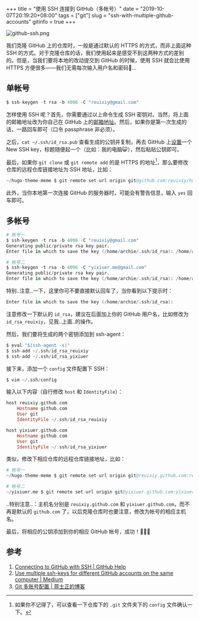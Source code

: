 +++
title = "使用 SSH 连接到 GitHub（多帐号）"
date = "2019-10-07T20:19:20+08:00"
tags = ["git"]
slug = "ssh-with-multiple-github-accounts"
gitinfo = true
+++

![github-ssh.png](/images/github-ssh.png "通过 SSH 克隆仓库")

我们克隆 GitHub 上的仓库时，一般是通过默认的 HTTPS 的方式，而非上面这种 SSH 的方式。对于克隆仓库的话，我们使用起来是感受不到这两种方式的差别的。但是，当我们要将本地的改动提交到 GitHub 的时候，使用 SSH 就会比使用 HTTPS 方便很多——我们无需每次输入用户名和密码🐶...

## 单帐号

```s
$ ssh-keygen -t rsa -b 4096 -C "reuixiy@gmail.com"
```

怎样使用 SSH 呢？首先，你需要通过以上命令生成 SSH 密钥对。当然，将上面的邮箱地址改为你自己在 GitHub 上的[邮箱地址](https://github.com/settings/emails)。然后，如果你是第一次生成的话，一路回车即可（口令 passphrase 非必须）。

之后，`cat ~/.ssh/id_rsa.pub` 查看生成的公钥并复制，再去 GitHub 上[设置](https://github.com/settings/keys)一个 New SSH key，标题随便起一个（比如：我的电脑😺），然后粘贴公钥即可。

最后，如果你 `git clone` 或 `git remote add` 的是 HTTPS 的地址[^1]，那么要修改仓库的远程仓库链接地址为 SSH 地址，比如：

```s
~/hugo-theme-meme $ git remote set-url origin git@github.com:reuixiy/hugo-theme-meme.git
```

此外，当你本地第一次连接 GitHub 的服务器时，可能会有警告信息，输入 `yes` 回车即可。

## 多帐号

```s
# 帐号一
$ ssh-keygen -t rsa -b 4096 -C "reuixiy@gmail.com"
Generating public/private rsa key pair.
Enter file in which to save the key (/home/archie/.ssh/id_rsa): /home/archie/.ssh/id_rsa_reuixiy

# 帐号二
$ ssh-keygen -t rsa -b 4096 -C "yixiuer.me@gmail.com"
Generating public/private rsa key pair.
Enter file in which to save the key (/home/archie/.ssh/id_rsa): /home/archie/.ssh/id_rsa_yixiuer
```

特别..注意..一下，这里你可不要直接默认回车了，当你看到以下提示时：

```s
Enter file in which to save the key (/home/archie/.ssh/id_rsa): 
```

注意修改一下默认的 `id_rsa`，建议在后面加上你的 GitHub 用户名，比如修改为 `id_rsa_reuixiy`，见我..上面..的操作。

 

然后，我们要将生成的两个密钥添加到 ssh-agent：

```s
$ eval "$(ssh-agent -s)"
$ ssh-add ~/.ssh/id_rsa_reuixiy
$ ssh-add ~/.ssh/id_rsa_yixiuer
```

接下来，添加一个 `config` 文件配置下 SSH：

```s
$ vim ~/.ssh/config
```

输入以下内容（自行修改 `host` 和 `IdentityFile`）：

```haskell
host reuixiy.github.com
    Hostname github.com
    User git
    IdentityFile ~/.ssh/id_rsa_reuixiy

host yixiuer.github.com
    Hostname github.com
    User git
    IdentityFile ~/.ssh/id_rsa_yixiuer
```

 

类似，修改下相应仓库的远程仓库链接地址，比如：

```s
# 帐号一
~/hugo-theme-meme $ git remote set-url origin git@reuixiy.github.com:reuixiy/hugo-theme-meme.git

# 帐号二
~/yixiuer.me $ git remote set-url origin git@yixiuer.github.com:yixiuer/yixiuer.me.git
```

..特别注意..：主机名分别是 `reuixiy.github.com` 和 `yixiuer.github.com`，而不再是默认的 `github.com` 了，以后克隆仓库时也要注意，修改为帐号的相应主机名。

最后，将相应的公钥添加到你的相应 GitHub 帐号，成功！🎉🎉🍻

## 参考

1. [Connecting to GitHub with SSH | GitHub Help](https://help.github.com/en/articles/connecting-to-github-with-ssh)
2. [Use multiple ssh-keys for different GitHub accounts on the same computer | Medium](https://medium.com/@xiaolishen/use-multiple-ssh-keys-for-different-github-accounts-on-the-same-computer-7d7103ca8693)
3. [Git 多账号配置 | 蒋士正的博客](https://steflerjiang.github.io/2016/12/16/git多账号配置/)

 

[^1]: 如果你不记得了，可以查看一下仓库下的 `.git` 文件夹下的 `config` 文件确认一下。
